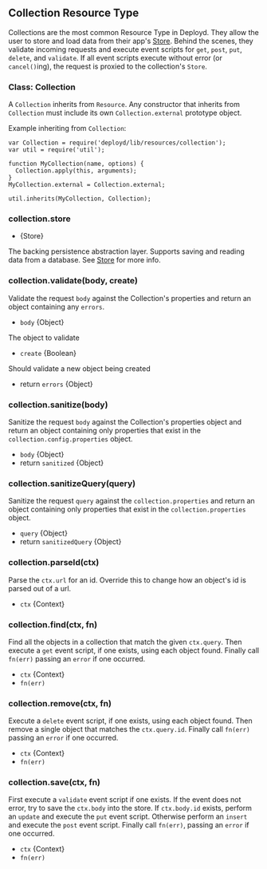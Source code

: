 <!--{
  title: 'Collection Resource Type',
  tags: ['collection', 'resource', 'type']
}-->

## Collection Resource Type

Collections are the most common Resource Type in Deployd. They allow the user to store and load data from their app's [Store](./store.md). Behind the scenes, they validate incoming requests and execute event scripts for `get`, `post`, `put`, `delete`, and `validate`. If all event scripts execute without error (or `cancel()`ing), the request is proxied to the collection's `Store`.

### Class: Collection

A `Collection` inherits from `Resource`. Any constructor that inherits from `Collection` must include its own `Collection.external` prototype object.

Example inheriting from `Collection`:

    var Collection = require('deployd/lib/resources/collection');
    var util = require('util');

    function MyCollection(name, options) {
      Collection.apply(this, arguments);
    }
    MyCollection.external = Collection.external;

    util.inherits(MyCollection, Collection);

### collection.store <!-- api -->

* {Store}

The backing persistence abstraction layer. Supports saving and reading data from a database. See [Store](./store.md) for more info.

### collection.validate(body, create) <!-- api -->

Validate the request `body` against the Collection's properties
and return an object containing any `errors`.

* `body` {Object}

The object to validate

* `create` {Boolean}

Should validate a new object being created

* return `errors` {Object}

### collection.sanitize(body) <!-- api -->

Sanitize the request `body` against the Collection's properties 
object and return an object containing only properties that exist in the
`collection.config.properties` object.

* `body` {Object}
* return `sanitized` {Object}

### collection.sanitizeQuery(query) <!-- api -->

Sanitize the request `query` against the `collection.properties` 
and return an object containing only properties that exist in the
`collection.properties` object.

* `query` {Object}
* return `sanitizedQuery` {Object}

### collection.parseId(ctx) <!-- api -->

Parse the `ctx.url` for an id. Override this to change how an object's id is parsed out of a url.

* `ctx` {Context}

### collection.find(ctx, fn) <!-- api -->

Find all the objects in a collection that match the given `ctx.query`. Then execute a `get` event script, if one exists, using each object found. Finally call `fn(err)` passing an `error` if one occurred.

* `ctx` {Context}
* `fn(err)`

### collection.remove(ctx, fn) <!-- api -->

Execute a `delete` event script, if one exists, using each object found. Then remove a single object that matches the `ctx.query.id`. Finally call `fn(err)` passing an `error` if one occurred.

* `ctx` {Context}
* `fn(err)`

### collection.save(ctx, fn) <!-- api -->

First execute a `validate` event script if one exists. If the event does not error, try to save the `ctx.body` into the store. If `ctx.body.id` exists, perform an `update` and execute the `put` event script. Otherwise perform an `insert` and execute the `post` event script. Finally call `fn(err)`, passing an `error` if one occurred.

* `ctx` {Context}
* `fn(err)`





